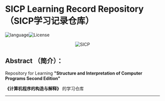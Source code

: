 # SICP Learning Record Repository（SICP学习记录仓库）
![language](https://img.shields.io/badge/language-Scheme-blue.svg)![License](https://img.shields.io/badge/Code%20License-MIT-red.svg)  

<p align="center">
  <img src="http://groups.csail.mit.edu/mac/classes/6.001/abelson-sussman-lectures/wizard.jpg" alt="SICP"/>
</p>


## Abstract （简介）：

Repository for Learning **"Structure and Interpretation of Computer Programs Second Edition"**

**《计算机程序的构造与解释》** 的学习仓库

***
